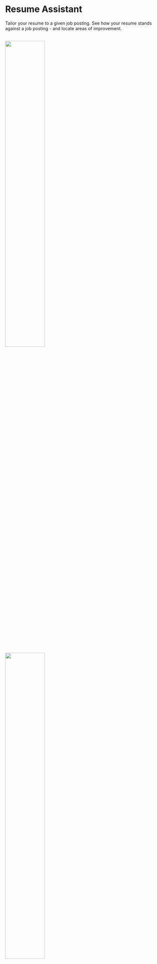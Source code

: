 # Resume Assistant
Tailor your resume to a given job posting. See how your resume stands against a job posting - and locate areas of improvement.<br/><br/>

<img alt="" src="https://www.dropbox.com/s/x33g37oi4q7p7r5/rezume_comparison.png?raw=1" alt="resume_comparison" width="50%" height="50%">
<img alt="" src="https://www.dropbox.com/s/i8wqw3wbhepjq33/topic_plot.png?raw=1" alt="topic_plot" width="50%" height="50%">

# Setup
## Installing nodejs and python environment
* Mac
    * go to [https://nodejs.org/en/](https://nodejs.org/en/) and download the installer and click on - and follow steps
    * install python3 and pip3 (suggested: Homebrew)
* Windows
    * go to [https://nodejs.org/en/](https://nodejs.org/en/) and download the installer and click on - and follow steps
    * install python3 and pip3 (suggested: Anaconda - [https://www.anaconda.com/download/](https://www.anaconda.com/download/))
* Linux (Debian based)
    ```
    $ sudo apt install build-essential nodejs npm libzmq3-dev python3-dev python3-pip
    ```

<br/>

## Install packages/modules
(in the root folder)
```
$ npm install
$ pip3 install -r requirements.txt
```

<br/>

# Running the app
```
$ npm start
```